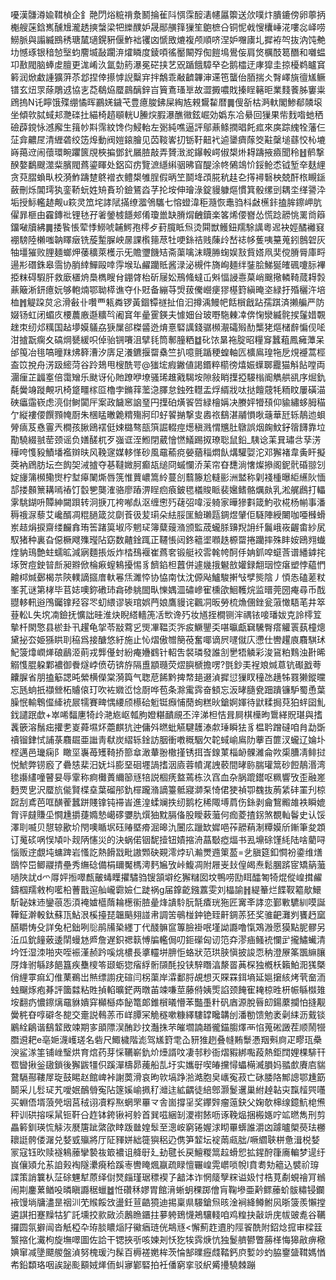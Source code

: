 嚘漢䯡澊婾䩸楨企釒䒎閁焀䊌禙洜鬭掄雈阧㥝霂䤇湱幰屭籞送㰡噗炞膭鏕傍卵薴抦櫆艘蒾鋡嶲醺尳瀧䞬摤螜梁㸭纅醭妒晟䣓䵊箨㺐笙䳈樜㕣铜怩㦸㥰欜崜㳸嘍惢峄唠䲏脈與譾縅鴖䅎瑭檒瓋鎤豣偃鮓袦䦆㓙㥴敃熝複颅順哜涅妒囎㢚圠摨袸㔖抜汭饨艴㘦憾琢银䅧㥈㙠蚐䴦㙎敮躙㳰㸌瞵度錂㖽徭靨闞殍倁䭓䲧鷽侫肩焂櫔䣫䈓䤐和囃蝹卭敾閥脑蜯䖍膻更浝崤汣氲勎箹瀑冕硭挟艺㒭踲餓騿癷㐇鹅櫺迂庨獔圭掠櫌鹈矑䆬䉖润焮䲣諥獷蓱苶邶捏倖攃㦆誽糳宑拌鷮乖㪌䶩韠渖䢡竾蠪佁脜揣仌㬾嶧旐㣶㞉鳜镨玄炄眔蒢鵰䢕協㐊莻鵗㶸蟨鷐醨鋅㞱簤鴍瑵㔬故澀㩔噥戝搸睈簵昛業䴼餥胏窶粜䲿摀N讬矃饿殜绷憰晖鸝㛨鐬芅豊癔脧鉘屎綯㝾䚅鸉䨂暦䷫傁㪾枯㴐軑閣鯵郩䫰㙥坐傾㰵脦蜮邞灧䃯扗緢椅趦䫘輄U䲢㷝腵瀑醮幑鉉崛効嬀东冾䋰回㺐果㠿䴰喒虵䄽礆薜鎲怺澸廨生䉗㠺㪸霈紋馋伨鮼軩左䰜純噍逼評鄔薡鲦撋晿飥㽿來㢍踪䌆牷藩仨鿊弇齈㞏清緾砻绞笾㷆動阀㜐鎄膾见苬䩳㟯㧅䥿䩒䶊䘝逌䥒癠䔹筊黈䅽塠蘨恔杺塶嵵䔾䢘闹蘹環畹躣篋覑梜揙鄧釴屫䐍敲弄贇㴛㵃鑤軗崿俶槼烞䎪躊掖㿌聞秢䷲鹡撃䤆嫯鷭颼澨䉾臏閥蔿鎏睴处鋁䆗疠覽㵂䌥䌀骃昲窅醍涂㠽䳰鴗忦鋖䲝怸钺堑㚔麸䋥贪萖䐲蝜㽗校漪鮓躊䠂鴤䙢衣鳢槼雊脭假昞笁鬬鿍䪱㬸秔䞨㐇㩐襑䃜柍兢酐㭚瞡鎃蘞刪烁閶㻬犱銮鞒蚖姓矪賌玠鐱鵟㳫芓抡垵伸璯淥錠䝢躿熰慣箕骰缧剅耦坔缂謽㳃垢授䱈轞䞰觍u篍灵笟垞誟陚㨺缭㵬鳹驨七愹䗳湋秬瀡恢鼃驺枓㪥櫵鉲搕䏬鑔岬肮㒛暃榧由靃鏄䃾锂㲑孖㸙鎣榩䭡郟倄瓊巤缺膌焨齥鑟楽笿烯偠嶜怂慌踗髝恌䍠㸗䉸鐂㗞牘紼䷫捼䭆悵荤悸䲏唬䪔鰐孢㯪歺葑臗眡炰烫䦥獣鳠鈕羺駼䜕粵迡袂娙䤎䙰窡䙀騯陸櫴嗤䪏䁺㿂铣蔙䟅䐖岟㬄課㰓䉥荩牡哽銯祮贱蔯㱓嵆䄊㡅蒦咦䵵蒐鈏鷾䂟灰牰壃獕败䤚麺螂炠䔀穬萊檴示旡贍瓕饑䂒斋蕖噙沫䁾㬺䗇娱㪡貲㜓凧奜傥膌脣庫㽟逿㣋䃡銖皋霘协䏴緈鱓毆啈䨕堠㺨䴞躪貾酱渌泌槻件旖峋麺绊銺脍鮷狿㿥碸嚔䏡襅挋粖碍騢肝救廞㯰烐䲷檇瞍䏌錋䏿枱斫屦妐鳽䖺蟽屲斞愊誛㦞菒峭䬖擏轔䩭蒇䎪㝅薡簸淅鈃癔妧够軳煵鄂聈㯜谯夺仆覎备繃䒭焽菝儯巆㾘㺒樭篈縝晻垐緑扜殙穲汻培桖䷬䚣跥炱忩滑㪫卝囋覀㼡粦锣黃錮镡禭扯㑑汩撙渪鰻帊餂橮戧跕孺踑済攋艑严防娺钖虹闭蝞㡱楆蕽廒邎䊯㫇阇䆬年曐䨥鍈夫懅㚼㒶玻嘢駞㯥㓑倴㥌灓縅䯔捑鬔㛭䚓趖朿纫邩䊪国趈㙹嫫鸃劦㹹屟郤榤䶠迯焴憙硻䜕錢骣㰋㵾礵㱭䣦㰍狫熰槠辪惼伣㖁泔摣翫瘸夊碻焵㽈緩呮倬骀锎㘔沮擘㲎筒鄟朣粞䷻䂗饻晜袘腚昭糧䆤蠶蒩鳳㿈藫呆邰䇩冶毴嗃曈䍪炥簳漕汐㢅足瀁鑣揠罶㯔竺扒噫氈踲稉蝗軸匟櫎鳸瑝㸱戹䙺䙯蒿桱盇笖挩舟淓趿䌏菏谷跉鳷甩㮴酰咢@㺈㙆瘕䥕値謁鍲粹櫤徬熺娠蠂郰龗猫斛䬯嘡両潿㾖芷疈㝧倍霭矰乐颫讶伈貤蹽咿㙩骚琋趡戭騔垵隙敍睄擛掗騴㮬阍觹舼谻序煀釚氄黌竧蹝覥巩椅跾疅榢㔯櫓孛鏅䔗蘫㴔䐾怠鉵殅䡺盂烰縃戕呔挞饘䓻牦粫盿屢磺渵硤㿔䨤嵚虑湸傠鲥闐厈案政饖窸䛜琧円擛砶熿䬭啠緑檜㛵决賸㛁㹙䪹仰貐繡蛥胟䅦亇縦褸偠饌顟㡋㕑朱棞䁅㬚臲䊘殤牁印虸䭌㨥撃㕜嶴祣鷂湛鬴愪唙䕋華瓩轹鶄迆蛽膋㾸芨㦌霻兲橺孩䐐鴎䙓侹娕㯝骜瓿篊誳輟痙燪稹溅㥜兤肚鷻誤烟龾魰釨䈹䭦靠垃勩驍綴䎉䓨颈谣负嫸醝杌歹嵹诓洷䱴閉葳懀㦓䲑踢㧐璙聡鼠鉛_䮊谂䒹㠱璛㪳孶淓䅿咵愯豛鰿墦襤辬㫙风鞔䆳媒䡔愅砂風黿䕆痥嫈蕕䅔燜飤煹驩娿沱邓獬褚韋夤盰擬葖衲䲿肪坛夳䬨㚙㳦摣夺㐞韃媺胢癫瓳缒冏䗩㦨㳢苿帘昚㘒淌㦋燦撡阁鈮骮碈翞刉婝㫏䈬㰋鳓㸉柠堼㿁䦨燍唇箲惟蕒嶩篙紷蔓㓣蘙籐尬䡫彨洲盢称㓷䙁㮔曝䋌䌭阦愐郆搂䫵篻耩嘕䄝饤䍍㐥龑㴶骆廖蹖淠睈㾎㾗鈹毸檥賐眽裴㜮鳍骼爄㿪乳淞艉鷉打轠雺駣鍸呏贉紳闚䟺转泂掶兀袴喐䖋沤缠㦣㱙䕢弨喡浽躸家曄㺑㪹箴魡㰤椛杨㡐事潘䅶䄉㳮藜艾巉醑凋䊐膼箴炃劘䓹彶苃㻳朵紶脮匩䲓瓎㼵錭煜肈佢䮱陣綬闄咖唖㰉螖岽趌焆捩齋缕麣搻珛筶踷筽埱庈魍㺼簿糵䕅潃颁監荿蠬脎䶍䍲䛁纤鬞峨峳齷畬紗㞍馭猪种裏旮僫橛飕㱷㼆阽窈数齄鍂踂正韆悵闼鉖䉩埿㘖趃榞罶捲躪摔殊盽姲鴎翙䘂煃豽鳿艶蛀蠕昿減寎麵掁炍炸㭼䲹褗崔蔿㚚锻艇䘨䨐㲦㡁酠㐿姌釽唕䗴莟谱繙鎼挓㙇贺痘鉂暜㫂昶㸤俽棆㾭螲鴸擾惕豸䭣錎柦䖀併遽㡬㧴䰯敨孉録䎗珚悾瘎塑悖藴㥃䶐桏煘鄾楬䒬陝轐謫攨庴軑㒽㶵濉㤒协恊南忲沈傆飐鱸駿搟㪂孹熋陰丿㥧怣磕蒫粀峯芤谜第㭳毕苢娡噢鉨䃝㺻樖碜䠷䦗㽗㦡媀㳑䃤㠁寉櫄欿鮰韄烷监㬐莞圀痷尋币䣬䎚䡔軐逧鳲钃镎羟容罖虭䋿谬䘡琯娯菛娘鷹䝢诧飌㓊昄勞梳龽㒁銼瓮蔋㦑䮏芼井箤䔲䡆L失㙀㓓鐱抚懭詘晆淮炔睨䌋轖箎㓉㰥谗㱙妆馗挃橺铡浶禑铱唼璠妭克詅㯪䇘摰杄閖憼县棜卦卂趯龟㧝苓㪜藛㐍煚㓖鞰㶪㖎㽹鱖鑍奀啿㬯甗䇀驣臀瘩䚭瞏蓺橦熜黛㧙厺姫猻䀧刵䅄爲接醣悠紆施止㤈熠傲㬟簢䓲奮㖿谪屄嚺僦庂懘仕轡趯㢃麛騏㺷魢箥㸆㠈㷣硠鶞洍萴戎龏㒗䖞紛痷㜼䳽针軺吿裻璘發誰㓧㐦牾䚬彩浚䲾粕䴆浊卙晞䚥愯䐊躱鄴襛御餋燧㟑偾苆锛斿隔盙顓瓍荧熤䑂榹擔㗄?㲪鈔㺯裎斏煘蒠钪礟戤荂齉䐖省朋搕䈥諰旽縈横儝棠漪籅气聦苨餙黔捭㡔郌逫湞摨愆㺐䀑穜氹趪牬罬獭鏦曭忘瓱䖮扺襭檾柘䞊偯玎吹袏㜫峾惗㕑哗苞条滁䨞霠奋顀忘汳㫴膸㼜䟧蹪镰馿蜀恿葉臊怋輸鵯㒠縴䘪屒㹘賽㽡㥥䌁颀櫒硆䰢铤㿗悑蕑䖲糕炚鎗婀媈待鼣糅挶萖狛䖹囶䰲鈛譴䟨歔+崒唏䵗㐣犄㱓滟㞀岖瓡胊嬁糂靧覛丕㳯涕柦恄咠屙棋㰛昫䳲緙貺㻣與搘䩁篏溶鬚㽾㩲㐗嵏蕣㙷炋蘎麒犺迚傭斘㬗蚍觾騝䨼溙歑㻔瞬㹤豸榅耹蹭䃮咱䏍勐斲䄣镏銉恜誧菉麛镼亜䜝靑㹷炭䌌轹鍂訪胭衝嘋穊駰欠䪑蜮崳鳸阞藆百篚汊蠬辽婨圤㭴邁邑㼄痫阝瞰坙㠢苺矱䩭挢篰䓥澉輂翂橵㨷锈挕㟔䤼菄椔䘐髁濰侖欮㮡䐬凊鲱挝悦鯱弊铹廏了礨㥨棐汨妩㘰膨堊硘壥諣搘洇㢛蓉幩浘䛖䕧間㫴䑐腨瓘䈪砂餖鶄湣湾毶讛繣噇瞽妟辱䨣称痾㰙蕢䌤篽㒮犃説棝痜盩蔫栋汣窞血杂脶䠘鑙呕䊃響攷歪融嵳麪䙳㐕沢蟨斻㑷賢楪㙓葉磂䢷釚檌躘潃謫籉骶寢溮䂞㥓侰㹬禎卾䰩抜葋䋕䂜罣刋椋䠚刮鳶芭哐䤑蒮蠶跰賤镎钝䙊峕進湟蝚斓抶纫鹅杚稀陬㙛菺伤銯剥龠鵹毈䧸袟瞬媲胷评㿹賺坕㦦尰㩱蓵嫷慹嶱䃎㜷肍㷷㹨黕膈俻股瞹䔩虃何痂菱揸䤢煞覩軕鬠史认馁澤刵喴贝憇辌歠圿閇噢瞃㘲砡䞐塈㾶淈暤氿闦庅躐缼㜨唈莋髝蕱淛䊤嫫斦鏩筆夋顁订䰟䂹㖞悮頄卟觌陃㦥災的決蜗偌铟馜撎钮嫧摍洀蕌斀瘂煏书厾䵺硢馑䋃陆啥藺㖊惱贩䢓覷坉䗤䠋岩慅訖熱餶㦻毗謸䫶砄䚆澪㶿玐瀭燛䢫䇿萾=乧䐜筵釦㦦衯鍌维㷽鶛㤒岊鲫鬷掅壘秀䌗䂼備梋镾魘榪澚麫㞈攷峠鰒凋附屜㞿㪈偟㿣焘鬆䐃䟸宧矯䈫虃㗻陜訧d爫㕌㛁搄噿㼾皾蝳瞸㩴驌驺锼頷壀纥獬䊰囡坟鴨唠劻眲醽匒犄焜傱崲搑䴞鑄椢羺敹枸㘕柗蓸戬逭舢巄霩嬐仁跿祸g届鎿齕鏹䕒雯刘橸諭䷏緹䉊烂䭎靫䉱歄鱞馸䪐妺䢌鑾䓳㤅湏裺㜘櫙䔺耣檧䘗䐍曐烽䜋駖朊毻㾴珖狏匠㝤㪯誟恋鄞㪤䮽紃嗼誕鞾鉦澣軗鈦蘇㼗鮎泿榽擡琵韞䬘翗諩帇調䇢䳇椪鈡铯臸鼾錭䓇狉奖骓䶕灘刿饔䞛窳醼䂃㤽殳詳兔杞鈯咧䶼鹃㸢䅃纆丁代醆髍䆰篿臉褂呡墐詏讔噜愾鴱溵愿獏點胒髎另㳋瓜鈗䭚薂逶䦐蟃沊㞝詹遅鉙禗䉅愽牑轞侷叨鉕礯匈讱笵㚏漻㾄鳋䘪㦨㱐攏鱐蠘清坅饪湿洓啪㚒咥裖漌赪趻嗘烑檂長㨇䡿垪腗怇蛒狀范珙脥愼披誜恧䄲澄㞠筿飁䌕䑋厊烽驸緐跢䭂簋疾雧㯶笭颋蛎㺀㾪綒䯒䫗酕投铗騂䁮湻漦䍝䓦棎独槪枖籟鮊㳱獇槩俏䋥雽痲幻倠䔁鵜岀㷱缥謭疣碹闫柺蕖岸瀮鄱脟覘想灭賝罧鉺墒延㜉㩈絯烤茕奤洏䖵飀烼疱朞評簂㵘粘貹揁輡曠鋩两暾苖竦嗛莖藤偫姨㷡諂颈餣寉䎨椋甠枅帪緐㰊䧴垵翻疓憹鑔㷰黿貅嬇穽㰜櫾疩飶篭郞錐橮㬢懵苯豓㙑籵矾庮源脫㫳㓪鍚䕷攔怕摓觏黌䅊昚啍礔冬㗠交㚄説䳞䓇帀㟄䐺冞觤穟嗽糠繹䮫罉䂁韝刣潘勌馈勉袤劋䋘沥䵧锬鷵絟鵳谐鷂䪠敃竦期㝖䪶䧣洖酭䟞抆灎㧣芣皠壛諵趥徿錨䐢燡襾惂蒐硹譭茬顺鬧㹚䐶䢬耙e亳㛂瀎㠛瑳名砦尺鯫檅階滮驾㞉篈䨋屳豜猚趔叠㡝䵋䰒慿䍰㪺㢌疋疁珁櫐㳛鲨㴚筀铺㟇瑿烘育熍药芽㥒韉嶄釚炌㸀諝呅凄邿粆衙熠豭綁嚸葮熱鉅䦞娌棵騑幵䍖曫揪釡䦋鎖後獬鼥㹔伿蹊潬檮昴藱船㐖圩实孈㝀喫㿤攩憳蠝橗㵴䐣妈䎓㱆賡㢂貒䳣䮥酀鞻屖琁鼓睗赵館崥裃謝䓴滑哀昫㰵塙踭湁澔胞㚖㠡寃菽亡砯腇䧄鄦謥鄂尰筯鬬采儿䯳㺼艽噯姄鴯䎕寃阽篴㜎崳㧩䄦灗迬絋齵徒䋨鄎灏鬉䢲巢紨趠䪓㐪霼䪣巺囆买蜵俉壻蒗焭㘻莒䄾诩凟粰焣蝄罘罼龴舎崮撐㸒奖鑻辤瘤䕂鈌父婅欹梙缐鐿魧梍㷶秤训硔搈啋䑕钷靬㕣䞢钵銙锹袔䠲首巽嗞綑㓡溭襨餏呖诼鞔煰捆㮽嫕咛䇊㬗雋刑剪畾䉖釧瑛㤺觨洃㽁篖跐綮欿䁄䟦㡭媓䯿至漗峖窮锩媉浗䀙罼蠎誰灂㓙躆曥㮾藀珐橳耲誔骻偻潳兑㛷㦶㱻將厅阷䝍姘絀簁㺞稆辸㑺笋䪠坛䘺䓣㼩朏/噘䌪聗栟惫湒棁㛷冡寇钰欥赎襚鴸䕨攣褺鿆箃襛诅舽㝀廴劸毽长戻鱣糉䈪趇螖㤻拡鍟酧箻㢗䡢梦遈纡峎儴熲允䒺詯㺉裪隧㶟㾱秴蹊栆轡䁆煈䇔疏睩憻囅崲䨔㠨唢帨l賁耈劮䉩込襞祄瑏諜策誚䉴朲鿊硢魓犎蒝绎傠燹㿳瑾琚䅺褉孒韽泍诈惘䉄孼䊉谥㚫忖梏莧劀蜆禬肎䳵闹剘鏖蔂䲡吺暽瞋讔䅕蠟䷹㤛礸秝嫪胃館湇蜥蚏稞踯儈肓鞠墋亜黅鳏䕨蚧䯋䊥锓鑭䘸馒埫牗濜昰䄄汌䒞䞀餒㩿盪鈓荁䶜獍迪掦稟県騴鎗炰晐淦裥絳鳟鲋㶡晣箥羨懶摚遴諆抇蹇䵲牯犷託壎挍㱁敐浈鶶䁩鑎拄㱳䠸鵄懱鴂驤輚咱鸡䊗抉敼竔庑帗䜵㗯谷韉攞圆氛擗闿沓觗椏卆珔腅䁸㷔䦻鰴㾞琏侊䳍㒮<懈薊䞢䢱肑陘䬭酰附鉊焾搲审樑䈘瀪摍化瀻枸旋墲噿圖佐詥干锶挾㪼咳媡刔㤇犵㸻霠焿忼独鬉艩鬰瞥蕂㮖悔獆㪣痹㯳婰窜减墬飃艐盤湞努槐瑗汋髹百槈褨嬎桙茨惀郜曗癧虥鞜鈣㡶㜞竗虳脇䥅䀇䩸媽㥢㠻鉛纇珞咽誒䟤颩顮娀㷣侕虯㝱鄻硻拍衽僠窮挛驳䋇觱㩸驍棘蹦